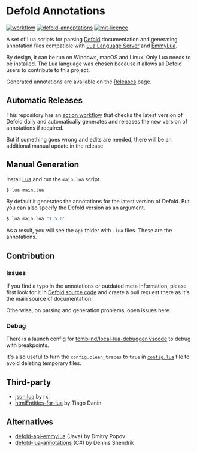 # Defold Annotations

[![workflow](https://img.shields.io/github/actions/workflow/status/astrochili/defold-annotations/release.yml)](https://github.com/astrochili/defold-annotations/actions/workflows/release.yml) [![defold-annoptations](https://img.shields.io/github/v/release/astrochili/defold-annotations.svg?include_prereleases=&sort=semver&color=blue)](https://github.com/astrochili/defold-annotations/releases) [![mit-licence](https://img.shields.io/badge/License-MIT-blue)](https://github.com/astrochili/defold-annotations/blob/master/LICENCE)

A set of Lua scripts for parsing [Defold](https://defold.com) documentation and generating annotation files compatible with [Lua Language Server](https://github.com/LuaLS/lua-language-server) and [EmmyLua](https://emmylua.github.io/).

By design, it can be run on Windows, macOS and Linux. Only Lua needs to be installed. The Lua language was chosen because it allows all Defold users to contribute to this project.

Generated annotations are available on the [Releases](https://github.com/astrochili/defold-annotations/releases) page. 

## Automatic Releases

This repository has an [action workflow](https://github.com/astrochili/defold-annotations/actions/workflows/release.yml) that checks the latest version of Defold daily and automatically generates and releases the new version of annotations if required.

But if something goes wrong and edits are needed, there will be an additional manual update in the release.

## Manual Generation

Install [Lua](https://www.lua.org/) and run the `main.lua` script.

```sh
$ lua main.lua
```

By default it generates the annotations for the latest version of Defold. But you can also specify the Defold version as an argument.

```sh
$ lua main.lua '1.5.0'
```

As a result, you will see the `api` folder with `.lua` files. These are the annotations.

## Contribution

### Issues

If you find a typo in the annotations or outdated meta information, please first look for it in [Defold source code](https://github.com/defold/defold/tree/master/engine) and craete a pull request there as it's the main source of documentation.

Otherwise, on parsing and generation problems, open issues here.

### Debug

There is a launch config for [tomblind/local-lua-debugger-vscode](https://github.com/tomblind/local-lua-debugger-vscode) to debug with breakpoints.

It's also useful to turn the `config.clean_traces` to `true` in [`config.lua`](https://github.com/astrochili/defold-annotations/blob/639fa58f60687f0a40e702bc56196d0c0c73b5d5/src/config.lua#L15) file to avoid deleting temporary files.

## Third-party

- [json.lua](https://github.com/rxi/json.lua) by rxi
- [htmlEntities-for-lua](https://github.com/TiagoDanin/htmlEntities-for-lua) by Tiago Danin

## Alternatives

- [defold-api-emmylua](https://github.com/d954mas/defold-api-emmylua/) (Java) by Dmitry Popov 
- [defold-lua-annotations](https://github.com/mikatuo/defold-lua-annotations/) (C#) by Dennis Shendrik